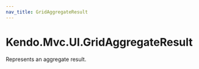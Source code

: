 ```yaml
---
nav_title: GridAggregateResult
---
```


# Kendo.Mvc.UI.GridAggregateResult

Represents an aggregate result.